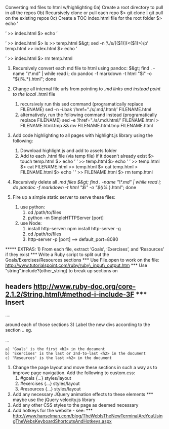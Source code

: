 Converting md files to html w/highlighting 0a) Create a root directory to pull in all the repos 0b) Recursively clone or pull each repo $&gt; git clone | git pull on the existing repos 0c) Create a TOC index.html file for the root folder $&gt; echo ’

’ &gt;&gt; index.html $&gt; echo ’

’ &gt;&gt; index.html $&gt; ls &gt;&gt; temp.html $&gt; sed -n ‘/./s/[($1)](<($1)>)/p’ temp.html &gt;&gt; index.html $&gt; echo ’

’ &gt;&gt; index.html $&gt; rm temp.html

1.  Recursively convert each md file to html using pandoc: <span class="math inline">$&gt; find . -name "\*.md" | while read i; do pandoc -f markdown -t html "$</span>i" -o "${i%.\*}.html"; done

2.  Change all internal file urls from pointing to _.md links and instead point to the local_ .html file
    1.  recursively run this sed command (programatically replace FILENAME) sed -n -i.bak ‘/href="./s/.md/.html/’ FILENAME.html
    2.  alternatively, run the following command instead (programatically replace FILENAME) sed -e ‘/href="./s/.md/.html/’ FILENAME.html &gt; FILENAME.html.tmp && mv FILENAME.html.tmp FILENAME.html
3.  Add code highlighting to all pages with highlight.js library using the following:
    1.  Download highlight js and add to assets folder
    2.  Add
        to each .html file (via temp file) if it doesn’t already exist $&gt; touch temp.html $&gt; echo ’
        ’ &gt;&gt; temp.html $&gt; echo ’
        ’ &gt;&gt; temp.html $&gt; cat FILENAME.html &gt;&gt; temp.html $&gt; cat temp.html &gt; FILENAME.html $&gt; echo ’
        ’ &gt;&gt; FILENAME.html $&gt; rm temp.html
4.  Recursively delete all _.md files <span class="math inline">$&gt; find . -name "\*.md" | while read i; do pandoc -f markdown -t html "$</span>i" -o "${i%._}.html"; done

5.  Fire up a simple static server to serve these files:
    1.  use python:
        1.  cd /path/to/files
        2.  python -m SimpleHTTPServer \[port\]
    2.  use Node:
        1.  install http-server: npm install http-server -g
        2.  cd /path/to/files
        3.  http-server -p \[port\] ==&gt; default_port=8080

\*\*\*\*\* EXTRAS: 1) From each file, extract ‘Goals’, ‘Exercises’, and ‘Resources’ if they exist \*\*\* Write a Ruby script to split out the Goals/Exercises/Resources sections \*\*\* Use File.open to work on the file: http://www.tutorialspoint.com/ruby/ruby\_input\_output.htm \*\*\* Use “string”.include?(other_string) to break up sections on

## headers http://www.ruby-doc.org/core-2.1.2/String.html\#method-i-include-3F \*\*\* Insert

….

around each of those sections 3) Label the new divs according to the section .. eg.

…

    a) 'Goals' is the first <h2> in the document
    b) 'Exercises' is the last or 2nd-to-last <h2> in the document
    c) 'Resources' is the last <h2> in the document

1.  Change the page layout and move these sections in such a way as to improve page navigation. Add the following to custom.css:
    1.  \#goals {…} styles/layout
    2.  \#exercises {…} styles/layout
    3.  \#resources {…} styles/layout
2.  Add any necessary JQuery animation effects to these elements \*\*\* maybe use the jQuery velocity.js library
3.  Add any other CSS styles to the page as deemed necessary
4.  Add hotkeys for the website - see: \*\*\* http://www.hanselman.com/blog/TheWebIsTheNewTerminalAreYouUsingTheWebsKeyboardShortcutsAndHotkeys.aspx
